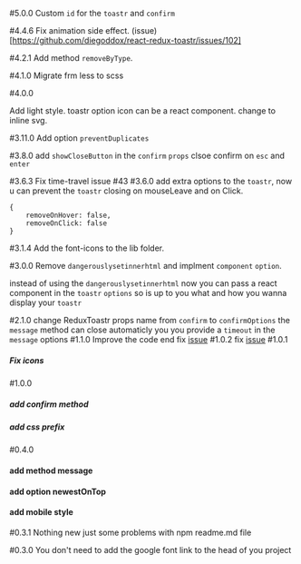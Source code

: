 #5.0.0
Custom `id` for the `toastr` and `confirm`

#4.4.6
Fix animation side effect.
(issue)[https://github.com/diegoddox/react-redux-toastr/issues/102]

#4.2.1
Add method `removeByType`.


#4.1.0
Migrate frm less to scss

#4.0.0

Add light style.
toastr option icon can be a react component.
change to inline svg.

#3.11.0
Add option `preventDuplicates`

#3.8.0
add `showCloseButton` in the `confirm` `props`
clsoe confirm on `esc` and `enter`

#3.6.3
Fix time-travel issue #43
#3.6.0
add extra options to the `toastr`, now u can prevent the `toastr` closing on mouseLeave and on Click.

```
{
    removeOnHover: false,
    removeOnClick: false
}
```

#3.1.4
Add the font-icons to the lib folder.
 
#3.0.0
Remove `dangerouslysetinnerhtml` and implment `component` `option`.

instead of using the `dangerouslysetinnerhtml` now you can pass a react component in the `toastr` `options` so is up to you what and how you wanna display your `toastr`

#2.1.0
change ReduxToastr props name from `confirm` to `confirmOptions`
the `message` method can close automaticly you you provide a `timeout` in the `message` options 
#1.1.0
Improve the code end fix [issue](https://github.com/diegoddox/redux-toastr/issues/3)
#1.0.2
fix [issue](https://github.com/diegoddox/redux-toastr/issues/1)
#1.0.1
##### Fix icons

#1.0.0
##### add confirm method
##### add css prefix

#0.4.0
#### add method message
#### add option newestOnTop
#### add mobile style

#0.3.1
Nothing new just some problems with npm readme.md file

#0.3.0
You don't need to add the google font link to the head of you project
